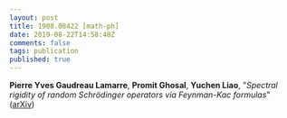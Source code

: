 ```yaml
---
layout: post
title: 1908.08422 [math-ph]
date: 2019-08-22T14:58:48Z
comments: false
tags: publication
published: true
---
```


<b>Pierre Yves Gaudreau Lamarre</b>, <b>Promit Ghosal</b>, <b>Yuchen Liao</b>, "<i>Spectral rigidity of random Schrödinger operators via Feynman-Kac  formulas</i>" ([arXiv](http://arxiv.org/abs/1908.08422v1))
